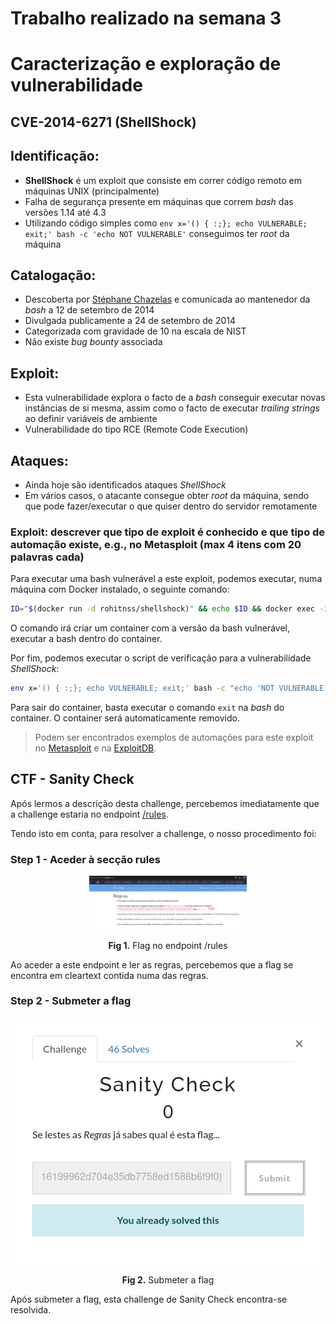# Trabalho realizado na semana 3

# Caracterização e exploração de vulnerabilidade
## CVE-2014-6271 (ShellShock)


## Identificação:

   - **ShellShock** é um exploit que consiste em correr código remoto em máquinas UNIX (principalmente)
   - Falha de segurança presente em máquinas que correm *bash* das versões 1.14 até 4.3
   - Utilizando código simples como `env x='() { :;}; echo VULNERABLE; exit;' bash -c 'echo NOT VULNERABLE'` conseguimos ter *root* da máquina

## Catalogação:

- Descoberta por [Stéphane Chazelas](https://unix.stackexchange.com/users/22565/st%c3%a9phane-chazelas) e comunicada ao mantenedor da *bash* a 12 de setembro de 2014
- Divulgada publicamente a 24 de setembro de 2014
- Categorizada com gravidade de 10 na escala de NIST
- Não existe *bug bounty* associada


## Exploit:

   - Esta vulnerabilidade explora o facto de a *bash* conseguir executar novas instâncias de si mesma, assim como o facto de executar *trailing strings* ao definir variáveis de ambiente
   - Vulnerabilidade do tipo RCE (Remote Code Execution)


## Ataques:
   - Ainda hoje são identificados ataques *ShellShock*
   - Em vários casos, o atacante consegue obter *root* da máquina, sendo que pode fazer/executar o que quiser dentro do servidor remotamente

### Exploit: descrever que tipo de exploit é conhecido e que tipo de automação existe, e.g., no Metasploit (max 4 itens com 20 palavras cada)

Para executar uma bash vulnerável a este exploit, podemos executar, numa máquina com Docker instalado, o seguinte comando:

```bash  
ID="$(docker run -d rohitnss/shellshock)" && echo $ID && docker exec -it $ID /bin/bash && docker rm -f $ID > /dev/null
```

O comando irá criar um container com a versão da bash vulnerável, executar a bash dentro do container.

Por fim, podemos executar o script de verificação para a vulnerabilidade *ShellShock*:

```bash
env x='() { :;}; echo VULNERABLE; exit;' bash -c "echo 'NOT VULNERABLE'"
```

Para sair do container, basta executar o comando `exit` na *bash* do container. O container será automaticamente removido.

> Podem ser encontrados exemplos de automações para este exploit no [Metasploit](https://null-byte.wonderhowto.com/how-to/exploit-shellshock-web-server-using-metasploit-0186084/) e na [ExploitDB](https://www.exploit-db.com/exploits/34900).

## CTF - Sanity Check

Após lermos a descrição desta challenge, percebemos imediatamente que a challenge estaria no endpoint [/rules](https://www.ctf-fsi.fe.up.pt/rules).

Tendo isto em conta, para resolver a challenge, o nosso procedimento foi:

### Step 1 - Aceder à secção rules

<p align="center" justify="center">
    <img src="images/logbook3/rules.png" alt="Flag no endpoint /rules" width="50%"/>
</p>
<p align="center">
    <strong>Fig 1.</strong> Flag no endpoint /rules
</p>

Ao aceder a este endpoint e ler as regras, percebemos que a flag se encontra em cleartext contida numa das regras.

### Step 2 - Submeter a flag

<p align="center" justify="center">
    <img src="images/logbook3/submit.png" alt="Submeter a flag"/>
</p>
<p align="center">
    <strong>Fig 2.</strong> Submeter a flag
</p>

Após submeter a flag, esta challenge de Sanity Check encontra-se resolvida.
